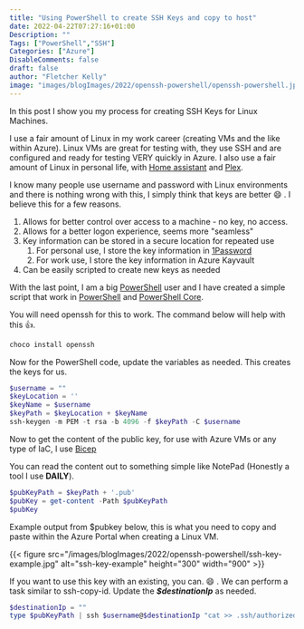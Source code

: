 ```yaml
---
title: "Using PowerShell to create SSH Keys and copy to host"
date: 2022-04-22T07:27:16+01:00
Description: ""
Tags: ["PowerShell","SSH"]
Categories: ["Azure"]
DisableComments: false
draft: false
author: "Fletcher Kelly"
image: "images/blogImages/2022/openssh-powershell/openssh-powershell.jpg"
---
```

In this post I show you my process for creating SSH Keys for Linux Machines.

I use a fair amount of Linux in my work career (creating VMs and the like within Azure). Linux VMs are great for testing with, they use SSH and are configured and ready for testing VERY quickly in Azure. I also use a fair amount of Linux in personal life, with [Home assistant](https://home-assisant.io) and [Plex](https://plex.tv).

I know many people use username and password with Linux environments and there is nothing wrong with this, I simply think that keys are better :smile: . I believe this for a few reasons.

1. Allows for better control over access to a machine - no key, no access.
1. Allows for a better logon experience, seems more "seamless"
1. Key information can be stored in a secure location for repeated use
    1. For personal use, I store the key information in [1Password](https://1password.com/)
    1. For work use, I store the key information in Azure Kayvault
1. Can be easily scripted to create new keys as needed

With the last point, I am a big [PowerShell](https://docs.microsoft.com/en-us/powershell/scripting/overview?view=powershell-7.2) user and I have created a simple script that work in [PowerShell](https://docs.microsoft.com/en-us/powershell/scripting/windows-powershell/install/installing-windows-powershell?view=powershell-7.2) and [PowerShell Core](https://github.com/powershell/powershell).

You will need openssh for this to work. The command below will help with this 👍.

```powershell
choco install openssh
```

Now for the PowerShell code, update the variables as needed. This creates the keys for us.

```powershell
$username = ""
$keyLocation = ''
$keyName = $username
$keyPath = $keyLocation + $keyName
ssh-keygen -m PEM -t rsa -b 4096 -f $keyPath -C $username
```

Now to get the content of the public key, for use with Azure VMs or any type of IaC, I use [Bicep](https://docs.microsoft.com/en-us/azure/azure-resource-manager/bicep/overview?tabs=bicep)

You can read the content out to something simple like NotePad (Honestly a tool I use **DAILY**).

```powershell
$pubKeyPath = $keyPath + '.pub'
$pubKey = get-content -Path $pubKeyPath
$pubKey
```

Example output from $pubkey below, this is what you need to copy and paste within the Azure Portal when creating a Linux VM.

{{< figure src="/images/blogImages/2022/openssh-powershell/ssh-key-example.jpg" alt="ssh-key-example" height="300" width="900" >}}

If you want to use this key with an existing, you can. :smile: . We can perform a task similar to ssh-copy-id. Update the ***$destinationIp*** as needed.

```powershell
$destinationIp = ""
type $pubKeyPath | ssh $username@$destinationIp "cat >> .ssh/authorized_keys"
```
